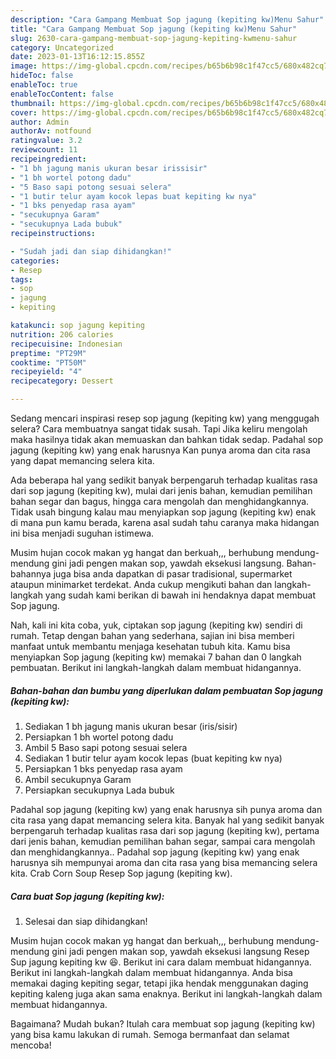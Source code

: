 ```yaml
---
description: "Cara Gampang Membuat Sop jagung (kepiting kw)Menu Sahur"
title: "Cara Gampang Membuat Sop jagung (kepiting kw)Menu Sahur"
slug: 2630-cara-gampang-membuat-sop-jagung-kepiting-kwmenu-sahur
category: Uncategorized
date: 2023-01-13T16:12:15.855Z
image: https://img-global.cpcdn.com/recipes/b65b6b98c1f47cc5/680x482cq70/sop-jagung-kepiting-kw-foto-resep-utama.jpg
hideToc: false
enableToc: true
enableTocContent: false
thumbnail: https://img-global.cpcdn.com/recipes/b65b6b98c1f47cc5/680x482cq70/sop-jagung-kepiting-kw-foto-resep-utama.jpg
cover: https://img-global.cpcdn.com/recipes/b65b6b98c1f47cc5/680x482cq70/sop-jagung-kepiting-kw-foto-resep-utama.jpg
author: Admin
authorAv: notfound
ratingvalue: 3.2
reviewcount: 11
recipeingredient:
- "1 bh jagung manis ukuran besar irissisir"
- "1 bh wortel potong dadu"
- "5 Baso sapi potong sesuai selera"
- "1 butir telur ayam kocok lepas buat kepiting kw nya"
- "1 bks penyedap rasa ayam"
- "secukupnya Garam"
- "secukupnya Lada bubuk"
recipeinstructions:

- "Sudah jadi dan siap dihidangkan!"
categories:
- Resep
tags:
- sop
- jagung
- kepiting

katakunci: sop jagung kepiting 
nutrition: 206 calories
recipecuisine: Indonesian
preptime: "PT29M"
cooktime: "PT50M"
recipeyield: "4"
recipecategory: Dessert

---
```



Sedang mencari inspirasi resep sop jagung (kepiting kw) yang menggugah selera? Cara membuatnya sangat tidak susah. Tapi Jika keliru mengolah maka hasilnya tidak akan memuaskan dan bahkan tidak sedap. Padahal sop jagung (kepiting kw) yang enak harusnya Kan punya aroma dan cita rasa yang dapat memancing selera kita.


Ada beberapa hal yang sedikit banyak berpengaruh terhadap kualitas rasa dari sop jagung (kepiting kw), mulai dari jenis bahan, kemudian pemilihan bahan segar dan bagus, hingga cara mengolah dan menghidangkannya. Tidak usah bingung kalau mau menyiapkan sop jagung (kepiting kw) enak di mana pun kamu berada, karena asal sudah tahu caranya maka hidangan ini bisa menjadi suguhan istimewa.

Musim hujan cocok makan yg hangat dan berkuah,,, berhubung mendung-mendung gini jadi pengen makan sop, yawdah eksekusi langsung. Bahan-bahannya juga bisa anda dapatkan di pasar tradisional, supermarket ataupun minimarket terdekat. Anda cukup mengikuti bahan dan langkah-langkah yang sudah kami berikan di bawah ini hendaknya dapat membuat Sop jagung.


Nah, kali ini kita coba, yuk, ciptakan sop jagung (kepiting kw) sendiri di rumah. Tetap dengan bahan yang sederhana, sajian ini bisa memberi manfaat untuk membantu menjaga kesehatan tubuh kita. Kamu bisa menyiapkan Sop jagung (kepiting kw) memakai 7 bahan dan 0 langkah pembuatan. Berikut ini langkah-langkah dalam membuat hidangannya.

<!--inarticleads1-->

##### Bahan-bahan dan bumbu yang diperlukan dalam pembuatan Sop jagung (kepiting kw):

1. Sediakan 1 bh jagung manis ukuran besar (iris/sisir)
1. Persiapkan 1 bh wortel potong dadu
1. Ambil 5 Baso sapi potong sesuai selera
1. Sediakan 1 butir telur ayam kocok lepas (buat kepiting kw nya)
1. Persiapkan 1 bks penyedap rasa ayam
1. Ambil secukupnya Garam
1. Persiapkan secukupnya Lada bubuk


Padahal sop jagung (kepiting kw) yang enak harusnya sih punya aroma dan cita rasa yang dapat memancing selera kita. Banyak hal yang sedikit banyak berpengaruh terhadap kualitas rasa dari sop jagung (kepiting kw), pertama dari jenis bahan, kemudian pemilihan bahan segar, sampai cara mengolah dan menghidangkannya.. Padahal sop jagung (kepiting kw) yang enak harusnya sih mempunyai aroma dan cita rasa yang bisa memancing selera kita. Crab Corn Soup Resep Sop jagung (kepiting kw). 

<!--inarticleads2-->

##### Cara buat Sop jagung (kepiting kw):


1. Selesai dan siap dihidangkan!

Musim hujan cocok makan yg hangat dan berkuah,,, berhubung mendung-mendung gini jadi pengen makan sop, yawdah eksekusi langsung Resep Sup jagung kepiting kw 😆. Berikut ini cara dalam membuat hidangannya. Berikut ini langkah-langkah dalam membuat hidangannya. Anda bisa memakai daging kepiting segar, tetapi jika hendak menggunakan daging kepiting kaleng juga akan sama enaknya. Berikut ini langkah-langkah dalam membuat hidangannya. 

Bagaimana? Mudah bukan? Itulah cara membuat sop jagung (kepiting kw) yang bisa kamu lakukan di rumah. Semoga bermanfaat dan selamat mencoba!
